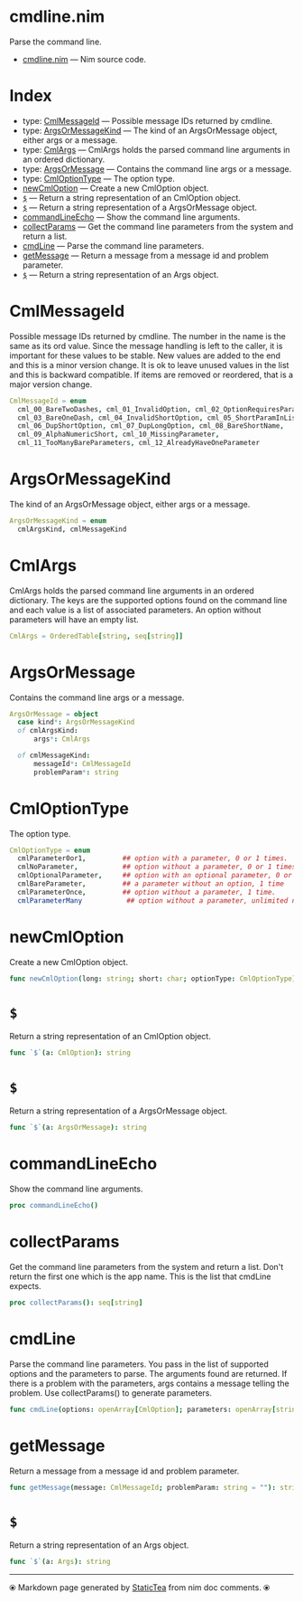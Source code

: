 # cmdline.nim

Parse the command line.

* [cmdline.nim](../src/cmdline.nim) &mdash; Nim source code.
# Index

* type: [CmlMessageId](#cmlmessageid) &mdash; Possible message IDs returned by cmdline.
* type: [ArgsOrMessageKind](#argsormessagekind) &mdash; The kind of an ArgsOrMessage object, either args or a message.
* type: [CmlArgs](#cmlargs) &mdash; CmlArgs holds the parsed command line arguments in an ordered dictionary.
* type: [ArgsOrMessage](#argsormessage) &mdash; Contains the command line args or a message.
* type: [CmlOptionType](#cmloptiontype) &mdash; The option type.
* [newCmlOption](#newcmloption) &mdash; Create a new CmlOption object.
* [`$`](#) &mdash; Return a string representation of an CmlOption object.
* [`$`](#-1) &mdash; Return a string representation of a ArgsOrMessage object.
* [commandLineEcho](#commandlineecho) &mdash; Show the command line arguments.
* [collectParams](#collectparams) &mdash; Get the command line parameters from the system and return a list.
* [cmdLine](#cmdline) &mdash; Parse the command line parameters.
* [getMessage](#getmessage) &mdash; Return a message from a message id and problem parameter.
* [`$`](#-2) &mdash; Return a string representation of an Args object.

# CmlMessageId

Possible message IDs returned by cmdline. The number in the name is the same as its ord value.  Since the message handling is left to the caller, it is important for these values to be stable. New values are added to the end and this is a minor version change. It is ok to leave unused values in the list and this is backward compatible. If items are removed or reordered, that is a major version change.

```nim
CmlMessageId = enum
  cml_00_BareTwoDashes, cml_01_InvalidOption, cml_02_OptionRequiresParam,
  cml_03_BareOneDash, cml_04_InvalidShortOption, cml_05_ShortParamInList,
  cml_06_DupShortOption, cml_07_DupLongOption, cml_08_BareShortName,
  cml_09_AlphaNumericShort, cml_10_MissingParameter,
  cml_11_TooManyBareParameters, cml_12_AlreadyHaveOneParameter
```

# ArgsOrMessageKind

The kind of an ArgsOrMessage object, either args or a message.

```nim
ArgsOrMessageKind = enum
  cmlArgsKind, cmlMessageKind
```

# CmlArgs

CmlArgs holds the parsed command line arguments in an ordered dictionary. The keys are the supported options found on the command line and each value is a list of associated parameters. An option without parameters will have an empty list.

```nim
CmlArgs = OrderedTable[string, seq[string]]
```

# ArgsOrMessage

Contains the command line args or a message.

```nim
ArgsOrMessage = object
  case kind*: ArgsOrMessageKind
  of cmlArgsKind:
      args*: CmlArgs

  of cmlMessageKind:
      messageId*: CmlMessageId
      problemParam*: string


```

# CmlOptionType

The option type.

```nim
CmlOptionType = enum
  cmlParameter0or1,         ## option with a parameter, 0 or 1 times.
  cmlNoParameter,           ## option without a parameter, 0 or 1 times.
  cmlOptionalParameter,     ## option with an optional parameter, 0 or 1 times.
  cmlBareParameter,         ## a parameter without an option, 1 time
  cmlParameterOnce,         ## option without a parameter, 1 time.
  cmlParameterMany           ## option without a parameter, unlimited number of times.
```

# newCmlOption

Create a new CmlOption object.

```nim
func newCmlOption(long: string; short: char; optionType: CmlOptionType): CmlOption
```

# `$`

Return a string representation of an CmlOption object.

```nim
func `$`(a: CmlOption): string
```

# `$`

Return a string representation of a ArgsOrMessage object.

```nim
func `$`(a: ArgsOrMessage): string
```

# commandLineEcho

Show the command line arguments.

```nim
proc commandLineEcho()
```

# collectParams

Get the command line parameters from the system and return a list. Don't return the first one which is the app name. This is the list that cmdLine expects.

```nim
proc collectParams(): seq[string]
```

# cmdLine

Parse the command line parameters.  You pass in the list of supported options and the parameters to parse. The arguments found are returned. If there is a problem with the parameters, args contains a message telling the problem. Use collectParams() to generate parameters.

```nim
func cmdLine(options: openArray[CmlOption]; parameters: openArray[string]): ArgsOrMessage
```

# getMessage

Return a message from a message id and problem parameter.

```nim
func getMessage(message: CmlMessageId; problemParam: string = ""): string
```

# `$`

Return a string representation of an Args object.

```nim
func `$`(a: Args): string
```


---
⦿ Markdown page generated by [StaticTea](https://github.com/flenniken/statictea/) from nim doc comments. ⦿
